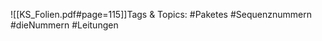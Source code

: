 
![[KS_Folien.pdf#page=115]]Tags & Topics:
   #Paketes
   #Sequenznummern
   #dieNummern
   #Leitungen
